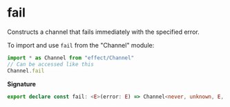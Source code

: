 # fail

Constructs a channel that fails immediately with the specified error.

To import and use `fail` from the "Channel" module:

```ts
import * as Channel from "effect/Channel"
// Can be accessed like this
Channel.fail
```

**Signature**

```ts
export declare const fail: <E>(error: E) => Channel<never, unknown, E, unknown, never, unknown>
```
